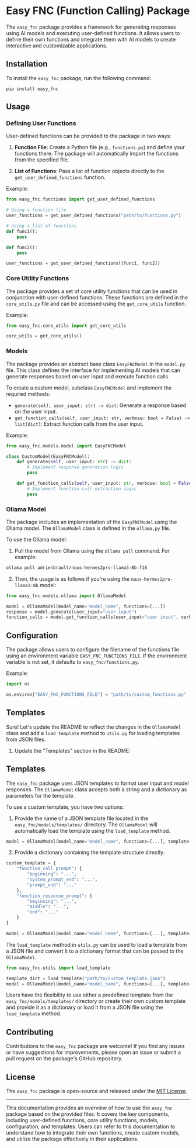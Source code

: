 # Easy FNC (Function Calling) Package

The `easy_fnc` package provides a framework for generating responses using AI models and executing user-defined functions. It allows users to define their own functions and integrate them with AI models to create interactive and customizable applications.

## Installation

To install the `easy_fnc` package, run the following command:

```
pip install easy_fnc
```

## Usage

### Defining User Functions

User-defined functions can be provided to the package in two ways:

1. **Function File**: Create a Python file (e.g., `functions.py`) and define your functions there. The package will automatically import the functions from the specified file.

2. **List of Functions**: Pass a list of function objects directly to the `get_user_defined_functions` function.

Example:

```python
from easy_fnc.functions import get_user_defined_functions

# Using a function file
user_functions = get_user_defined_functions("path/to/functions.py")

# Using a list of functions
def func1():
    pass

def func2():
    pass

user_functions = get_user_defined_functions([func1, func2])
```

### Core Utility Functions

The package provides a set of core utility functions that can be used in conjunction with user-defined functions. These functions are defined in the `core_utils.py` file and can be accessed using the `get_core_utils` function.

Example:

```python
from easy_fnc.core_utils import get_core_utils

core_utils = get_core_utils()
```

### Models

The package provides an abstract base class `EasyFNCModel` in the `model.py` file. This class defines the interface for implementing AI models that can generate responses based on user input and execute function calls.

To create a custom model, subclass `EasyFNCModel` and implement the required methods:

- `generate(self, user_input: str) -> dict`: Generate a response based on the user input.
- `get_function_calls(self, user_input: str, verbose: bool = False) -> list[dict]`: Extract function calls from the user input.

Example:

```python
from easy_fnc.models.model import EasyFNCModel

class CustomModel(EasyFNCModel):
    def generate(self, user_input: str) -> dict:
        # Implement response generation logic
        pass

    def get_function_calls(self, user_input: str, verbose: bool = False) -> list[dict]:
        # Implement function call extraction logic
        pass
```

### Ollama Model

The package includes an implementation of the `EasyFNCModel` using the Ollama model. The `OllamaModel` class is defined in the `ollama.py` file.

To use the Ollama model:
1. Pull the model from Ollama using the `ollama pull` command. For example:
```bash
ollama pull adrienbrault/nous-hermes2pro-llama3-8b:f16
```
2. Then, the usage is as follows if you're using the `nous-hermes2pro-llama3-8b` model:

```python
from easy_fnc.models.ollama import OllamaModel

model = OllamaModel(model_name="model_name", functions=[...])
response = model.generate(user_input="user input")
function_calls = model.get_function_calls(user_input="user input", verbose=True)
```

## Configuration

The package allows users to configure the filename of the functions file using an environment variable `EASY_FNC_FUNCTIONS_FILE`. If the environment variable is not set, it defaults to `easy_fnc/functions.py`.

Example:

```python
import os

os.environ["EASY_FNC_FUNCTIONS_FILE"] = "path/to/custom_functions.py"
```

## Templates

Sure! Let's update the README to reflect the changes in the `OllamaModel` class and add a `load_template` method to `utils.py` for loading templates from JSON files.

1. Update the "Templates" section in the README:

## Templates

The `easy_fnc` package uses JSON templates to format user input and model responses. The `OllamaModel` class accepts both a string and a dictionary as parameters for the template.

To use a custom template, you have two options:

1. Provide the name of a JSON template file located in the `easy_fnc/models/templates/` directory. The `OllamaModel` will automatically load the template using the `load_template` method.

```python
model = OllamaModel(model_name="model_name", functions=[...], template="custom_template")
```

2. Provide a dictionary containing the template structure directly.

```python
custom_template = {
    "function_call_prompt": {
        "beginning": "...",
        "system_prompt_end": "...",
        "prompt_end": "..."
    },
    "function_response_prompt": {
        "beginning": "...",
        "middle": "...",
        "end": "..."
    }
}

model = OllamaModel(model_name="model_name", functions=[...], template=custom_template)
```

The `load_template` method in `utils.py` can be used to load a template from a JSON file and convert it to a dictionary format that can be passed to the `OllamaModel`.

```python
from easy_fnc.utils import load_template

template_dict = load_template("path/to/custom_template.json")
model = OllamaModel(model_name="model_name", functions=[...], template=template_dict)
```

Users have the flexibility to use either a predefined template from the `easy_fnc/models/templates/` directory or create their own custom template and provide it as a dictionary or load it from a JSON file using the `load_template` method.

## Contributing

Contributions to the `easy_fnc` package are welcome! If you find any issues or have suggestions for improvements, please open an issue or submit a pull request on the package's GitHub repository.

## License

The `easy_fnc` package is open-source and released under the [MIT License](https://opensource.org/licenses/MIT).

---

This documentation provides an overview of how to use the `easy_fnc` package based on the provided files. It covers the key components, including user-defined functions, core utility functions, models, configuration, and templates. Users can refer to this documentation to understand how to integrate their own functions, create custom models, and utilize the package effectively in their applications.